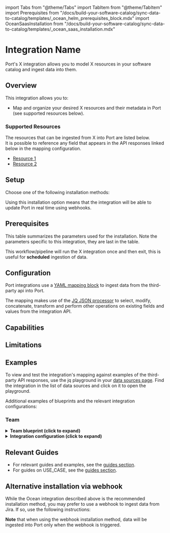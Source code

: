 import Tabs from "@theme/Tabs"
import TabItem from "@theme/TabItem"
import Prerequisites from "/docs/build-your-software-catalog/sync-data-to-catalog/templates/\_ocean_helm_prerequisites_block.mdx"
import OceanSaasInstallation from "/docs/build-your-software-catalog/sync-data-to-catalog/templates/_ocean_saas_installation.mdx"

# Integration Name

Port's X integration allows you to model X resources in your software catalog and ingest data into them.

## Overview

This integration allows you to:

- Map and organize your desired X resources and their metadata in Port (see supported resources below).
<!--
If real time is supported, add this to the list:
- Watch for X object changes (create/update/delete) in real-time, and automatically apply the changes to your software catalog.

If real time is not supported, add this to the list:
- Periodically ingest X resources into Port.

If there are any special capabilities of the integration such as gitops, multi-account support, etc., mention them in the list briefly. For example:
- Manage Port entities using GitOps.
-->

### Supported Resources

The resources that can be ingested from X into Port are listed below.  
It is possible to reference any field that appears in the API responses linked below in the mapping configuration.

- [Resource 1](link-to-api-docs)
- [Resource 2](link-to-api-docs)

<!--
List the resources that can be ingested using this integration, with links to the 3rd party API documentation.
If we support generic resources based on the third party api capabilities link to the docs and how to find it. e.g. like in aws.
-->

## Setup

Choose one of the following installation methods:

<Tabs groupId="installation-methods" queryString="installation-methods">

<TabItem value="hosted-by-port" label="Hosted by Port" default>

<OceanSaasInstallation/>

</TabItem>

<TabItem value="real-time-self-hosted" label="Real-time (self-hosted)">

Using this installation option means that the integration will be able to update Port in real time using webhooks.

<h2> Prerequisites </h2>
 
<Prerequisites/>

<!-- The INTEGRATION-NAME should be the same as its called in the Data Sources modal in the app -->
<OceanRealtimeInstallation integration="INTEGRATION-NAME" />

This table summarizes the parameters used for the installation.
Note the parameters specific to this integration, they are last in the table.
<!-- Add a table of the available params for installation. The params that are specific for the integration should be last -->

</TabItem>

<TabItem value="one-time-ci" label="Scheduled (CI)">

This workflow/pipeline will run the X integration once and then exit, this is useful for **scheduled** ingestion of data.



</TabItem>

</Tabs>


## Configuration

Port integrations use a [YAML mapping block](/build-your-software-catalog/customize-integrations/configure-mapping#configuration-structure) to ingest data from the third-party api into Port.

The mapping makes use of the [JQ JSON processor](https://stedolan.github.io/jq/manual/) to select, modify, concatenate, transform and perform other operations on existing fields and values from the integration API.

## Capabilities

<!-- Add any unique capability here using a ### header. For example:
### Ingest files from your repositories
-->

## Limitations

<!-- Add any limitations of the integration here -->

## Examples

<!-- Make sure to add examples of supported blueprints and mappings -->
<!--If there are 5 or more examples, create a new page for the examples and link to it here. -->

To view and test the integration's mapping against examples of the third-party API responses, use the jq playground in your [data sources page](https://app.getport.io/settings/data-sources). Find the integration in the list of data sources and click on it to open the playground.

Additional examples of blueprints and the relevant integration configurations:

<!-- Here is an example of blueprint and integration configuration (Replace with the integration resources) -->
### Team

<details>
<summary><b>Team blueprint (click to expand)</b></summary>

```json showLineNumbers
{
  "identifier": "linearTeam",
  "title": "Linear Team",
  "icon": "Linear",
  "description": "A Linear team",
  "schema": {
    "properties": {
      "description": {
        "type": "string",
        "title": "Description",
        "description": "Team description"
      },
      "workspaceName": {
        "type": "string",
        "title": "Workspace Name",
        "description": "The name of the workspace this team belongs to"
      },
      "url": {
        "title": "Team URL",
        "type": "string",
        "format": "url",
        "description": "URL to the team in Linear"
      }
    }
  },
  "calculationProperties": {}
}
```

</details>

<details>
<summary><b>Integration configuration (click to expand)</b></summary>

```yaml showLineNumbers
createMissingRelatedEntities: true
deleteDependentEntities: true
resources:
  - kind: team
    selector:
      query: "true"
    port:
      entity:
        mappings:
          identifier: .key
          title: .name
          blueprint: '"linearTeam"'
          properties:
            description: .description
            workspaceName: .organization.name
            url: "\"https://linear.app/\" + .organization.urlKey + \"/team/\" + .key"
```

</details>

## Relevant Guides

<!-- This section should contain one or more links (using bullets) to the guides section, filtered by technology/use-case. -->
<!-- Make sure to replace the ?tags=<X> with your integration identifier -->
- For relevant guides and examples, see the [guides section](https://docs.port.io/guides?tags=<X>).
- For guides on USE_CASE, see the [guides section](https://docs.port.io/guides?tags=<USE_CASE>).

## Alternative installation via webhook

<!-- If the integration has an alternative installation method section, add it here. -->

While the Ocean integration described above is the recommended installation method, you may prefer to use a webhook to ingest data from Jira. If so, use the following instructions:

**Note** that when using the webhook installation method, data will be ingested into Port only when the webhook is triggered.